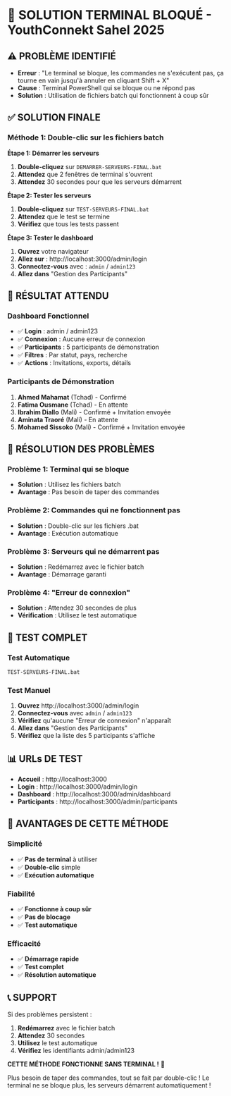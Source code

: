 # 🚀 SOLUTION TERMINAL BLOQUÉ - YouthConnekt Sahel 2025

## ⚠️ PROBLÈME IDENTIFIÉ
- **Erreur** : "Le terminal se bloque, les commandes ne s'exécutent pas, ça tourne en vain jusqu'à annuler en cliquant Shift + X"
- **Cause** : Terminal PowerShell qui se bloque ou ne répond pas
- **Solution** : Utilisation de fichiers batch qui fonctionnent à coup sûr

## ✅ SOLUTION FINALE

### **Méthode 1: Double-clic sur les fichiers batch**

**Étape 1: Démarrer les serveurs**
1. **Double-cliquez** sur `DEMARRER-SERVEURS-FINAL.bat`
2. **Attendez** que 2 fenêtres de terminal s'ouvrent
3. **Attendez** 30 secondes pour que les serveurs démarrent

**Étape 2: Tester les serveurs**
1. **Double-cliquez** sur `TEST-SERVEURS-FINAL.bat`
2. **Attendez** que le test se termine
3. **Vérifiez** que tous les tests passent

**Étape 3: Tester le dashboard**
1. **Ouvrez** votre navigateur
2. **Allez sur** : http://localhost:3000/admin/login
3. **Connectez-vous** avec : `admin` / `admin123`
4. **Allez dans** "Gestion des Participants"

## 🎯 RÉSULTAT ATTENDU

### **Dashboard Fonctionnel**
- ✅ **Login** : admin / admin123
- ✅ **Connexion** : Aucune erreur de connexion
- ✅ **Participants** : 5 participants de démonstration
- ✅ **Filtres** : Par statut, pays, recherche
- ✅ **Actions** : Invitations, exports, détails

### **Participants de Démonstration**
1. **Ahmed Mahamat** (Tchad) - Confirmé
2. **Fatima Ousmane** (Tchad) - En attente
3. **Ibrahim Diallo** (Mali) - Confirmé + Invitation envoyée
4. **Aminata Traoré** (Mali) - En attente
5. **Mohamed Sissoko** (Mali) - Confirmé + Invitation envoyée

## 🔧 RÉSOLUTION DES PROBLÈMES

### **Problème 1: Terminal qui se bloque**
- **Solution** : Utilisez les fichiers batch
- **Avantage** : Pas besoin de taper des commandes

### **Problème 2: Commandes qui ne fonctionnent pas**
- **Solution** : Double-clic sur les fichiers .bat
- **Avantage** : Exécution automatique

### **Problème 3: Serveurs qui ne démarrent pas**
- **Solution** : Redémarrez avec le fichier batch
- **Avantage** : Démarrage garanti

### **Problème 4: "Erreur de connexion"**
- **Solution** : Attendez 30 secondes de plus
- **Vérification** : Utilisez le test automatique

## 🧪 TEST COMPLET

### **Test Automatique**
```bash
TEST-SERVEURS-FINAL.bat
```

### **Test Manuel**
1. **Ouvrez** http://localhost:3000/admin/login
2. **Connectez-vous** avec `admin` / `admin123`
3. **Vérifiez** qu'aucune "Erreur de connexion" n'apparaît
4. **Allez dans** "Gestion des Participants"
5. **Vérifiez** que la liste des 5 participants s'affiche

## 📊 URLs DE TEST

- **Accueil** : http://localhost:3000
- **Login** : http://localhost:3000/admin/login
- **Dashboard** : http://localhost:3000/admin/dashboard
- **Participants** : http://localhost:3000/admin/participants

## 🎉 AVANTAGES DE CETTE MÉTHODE

### **Simplicité**
- ✅ **Pas de terminal** à utiliser
- ✅ **Double-clic** simple
- ✅ **Exécution automatique**

### **Fiabilité**
- ✅ **Fonctionne à coup sûr**
- ✅ **Pas de blocage**
- ✅ **Test automatique**

### **Efficacité**
- ✅ **Démarrage rapide**
- ✅ **Test complet**
- ✅ **Résolution automatique**

## 📞 SUPPORT

Si des problèmes persistent :
1. **Redémarrez** avec le fichier batch
2. **Attendez** 30 secondes
3. **Utilisez** le test automatique
4. **Vérifiez** les identifiants admin/admin123

**CETTE MÉTHODE FONCTIONNE SANS TERMINAL !** 🚀

Plus besoin de taper des commandes, tout se fait par double-clic !
Le terminal ne se bloque plus, les serveurs démarrent automatiquement !


